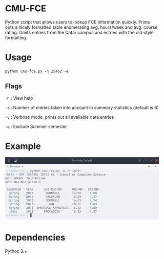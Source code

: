 # CMU-FCE
Python script that allows users to lookup FCE information quickly. Prints outs a nicely formatted table enumerating avg. hours/week and avg. course rating. Omits entries from the Qatar campus and entries with the old-style formatting.
# Usage
`python cmu-fce.py -n 15462 -e`
## Flags
`-h` : View help

`-t` : Number of entries taken into account in summary statistics (default is 6)

`-v` : Verbose mode, prints out all available data entries

`-e` : Exclude Summer semester

# Example
![alt text](https://github.com/eourcs/cmu-fce/blob/master/examples/15251-1.png "15-251 Lookup Example")

# Dependencies
Python 3.+
